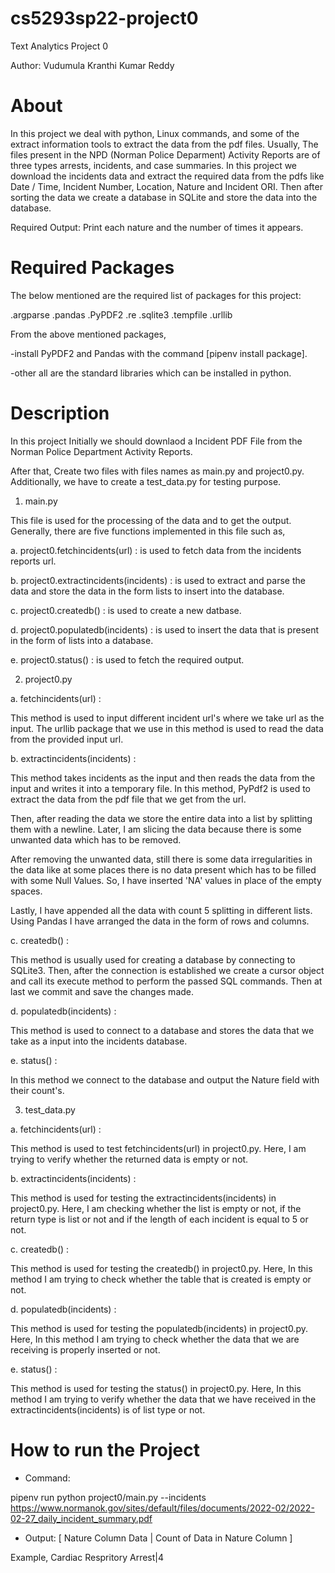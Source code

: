 # cs5293sp22-project0
Text Analytics Project 0

Author: Vudumula Kranthi Kumar Reddy

# About

In this project we deal with python, Linux commands, and some of the extract information tools to extract the data from the pdf files. Usually, The files present in the NPD (Norman Police Deparment) Activity Reports are of three types arrests, incidents, and case summaries. In this project we download the incidents data and extract the required data from the pdfs like Date / Time, Incident Number, Location, Nature and Incident ORI. Then after sorting the data we create a database in SQLite and store the data into the database.

Required Output: Print each nature and the number of times it appears.

# Required Packages

The below mentioned are the required list of packages for this project:

.argparse
.pandas
.PyPDF2
.re
.sqlite3
.tempfile
.urllib

From the above mentioned packages,

-install PyPDF2 and Pandas with the command [pipenv install package].

-other all are the standard libraries which can be installed in python.

# Description

In this project Initially we should downlaod a Incident PDF File from the Norman Police Department Activity Reports.

After that, Create two files with files names as main.py and project0.py. Additionally, we have to create a test_data.py for testing purpose. 

1. main.py

This file is used for the processing of the data and to get the output. Generally, there are five functions implemented in this file such as,

a. project0.fetchincidents(url) : is used to fetch data from the incidents reports url.
 
b. project0.extractincidents(incidents) : is used to extract and parse the data and store the data in the form lists to insert into the database.
 
c. project0.createdb() : is used to create a new datbase. 

d. project0.populatedb(incidents) : is used to insert the data that is present in the form of lists into a database.

e. project0.status() : is used to fetch the required output.

2. project0.py

a. fetchincidents(url) :

This method is used to input different incident url's where we take url as the input. The urllib package that we use in this method is used to read the data from the provided input url.   

b. extractincidents(incidents) :

This method takes incidents as the input and then reads the data from the input and writes it into a temporary file. In this method, PyPdf2 is used to extract the data from the pdf file that we get from the url. 

Then, after reading the data we store the entire data into a list by splitting them with a newline. Later, I am slicing the data because there is some unwanted data which has to be removed.

After removing the unwanted data, still there is some data irregularities in the data like at some places there is no data present  which has to be filled with some Null Values. So, I have inserted 'NA' values in place of the empty spaces.

Lastly, I have appended all the data with count 5 splitting in different lists. Using Pandas I have arranged the data in the form of rows and columns.

c. createdb() :

This method is usually used for creating a database by connecting to SQLite3. Then, after the connection is established we create a cursor object and call its execute method to perform the passed SQL commands. Then at last we commit and save the changes made.

d. populatedb(incidents) : 

This method is used to connect to a database and stores the data that we take as a input into the incidents database.


e. status() : 

In this method we connect to the database and output the Nature field with their count's.

3. test_data.py

a. fetchincidents(url) : 

This method is used to test fetchincidents(url) in project0.py. Here, I am trying to verify whether the returned data is empty or not.

b. extractincidents(incidents) :

This method is used for testing the extractincidents(incidents) in project0.py. Here, I am checking whether the list is empty or not, if the return type is list or not and if the length of each incident is equal to 5 or not.

c. createdb() : 

This method is used for testing the createdb() in project0.py. Here, In this method I am trying to check whether the table that is created is empty or not.

d. populatedb(incidents) : 

This method is used for testing the populatedb(incidents) in project0.py. Here, In this method I am trying to check whether the data that we are receiving is properly inserted or not.

e. status() : 

This method is used for testing the status() in project0.py. Here, In this method I am trying to verify whether the data that we have received in the extractincidents(incidents) is of list type or not.

# How to run the Project

- Command:

pipenv run python project0/main.py --incidents https://www.normanok.gov/sites/default/files/documents/2022-02/2022-02-27_daily_incident_summary.pdf

- Output: [ Nature Column Data | Count of Data in Nature Column ]

Example, Cardiac Respritory Arrest|4
